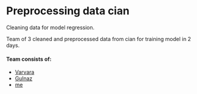 # Preprocessing data cian

Cleaning data for model regression.

Team of 3 cleaned and preprocessed data from cian for training model in 2 days.

#### Team consists of:
- [Varvara](https://github.com/Varvara1991)
- [Gulnaz](https://github.com/gulnazds)
- [me](https://github.com/SSanchay)

 
